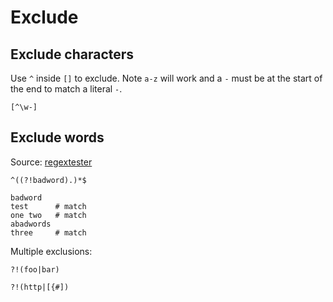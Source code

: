 # Exclude

## Exclude characters

Use `^` inside `[]` to exclude. Note `a-z` will work and a `-` must be at the start of the end to match a literal `-`.

```re
[^\w-]
```

## Exclude words

Source: [regextester](https://www.regextester.com/15)

```re
^((?!badword).)*$
```

```
badword
test      # match
one two   # match
abadwords
three     # match
```

Multiple exclusions:

```re
?!(foo|bar)

?!(http|[{#])
```
